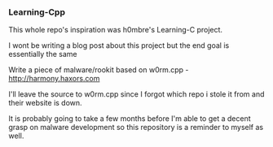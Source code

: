 ### Learning-Cpp
This whole repo's inspiration was h0mbre's Learning-C project.

I wont be writing a blog post about this project but the end goal is essentially the same

Write a piece of malware/rookit based on w0rm.cpp - http://harmony.haxors.com

I'll leave the source to w0rm.cpp since I forgot which repo i stole it from and their website is down.

It is probably going to take a few months before I'm able to get a decent grasp on malware development so this repository is a reminder to myself as well.
